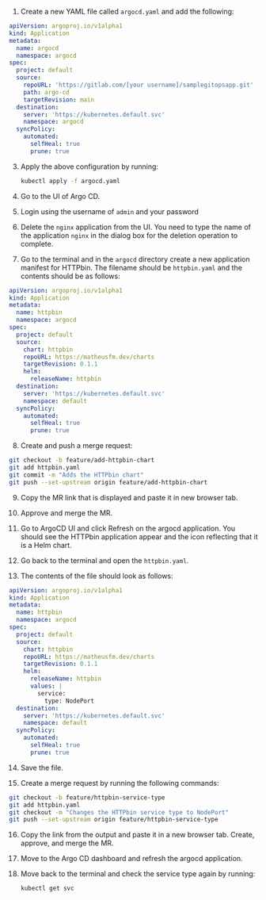 1. Create a new YAML file called `argocd.yaml` and add the following:

```yaml
apiVersion: argoproj.io/v1alpha1
kind: Application
metadata:
  name: argocd
  namespace: argocd
spec:
  project: default
  source:
    repoURL: 'https://gitlab.com/[your username]/samplegitopsapp.git'
    path: argo-cd
    targetRevision: main
  destination:
    server: 'https://kubernetes.default.svc'
    namespace: argocd
  syncPolicy:
    automated:
      selfHeal: true
      prune: true
```

3. Apply the above configuration by running:

   ```bash
   kubectl apply -f argocd.yaml
   ```

4. Go to the UI of Argo CD.

5. Login using the username of `admin` and your password

6. Delete the `nginx` application from the UI. You need to type the name of the application `nginx` in the dialog box for the deletion operation to complete.

7. Go to the terminal and in the `argocd` directory create a new application manifest for HTTPbin. The filename should be `httpbin.yaml` and the contents should be as follows:

```yaml
apiVersion: argoproj.io/v1alpha1
kind: Application
metadata:
  name: httpbin
  namespace: argocd
spec:
  project: default
  source:
    chart: httpbin
    repoURL: https://matheusfm.dev/charts
    targetRevision: 0.1.1
    helm:
      releaseName: httpbin
  destination:
    server: 'https://kubernetes.default.svc'
    namespace: default
  syncPolicy:
    automated:
      selfHeal: true
      prune: true
```

8. Create and push a merge request:

```bash
git checkout -b feature/add-httpbin-chart
git add httpbin.yaml
git commit -m "Adds the HTTPbin chart"
git push --set-upstream origin feature/add-httpbin-chart
```

9. Copy the MR link that is displayed and paste it in new browser tab.

10. Approve and merge the MR.

11. Go to ArgoCD UI and click Refresh on the argocd application. You should see the HTTPbin application appear and the icon reflecting that it is a Helm chart.

12. Go back to the terminal and open the `httpbin.yaml`.

13. The contents of the file should look as follows:

```yaml
apiVersion: argoproj.io/v1alpha1
kind: Application
metadata:
  name: httpbin
  namespace: argocd
spec:
  project: default
  source:
    chart: httpbin
    repoURL: https://matheusfm.dev/charts
    targetRevision: 0.1.1
    helm:
      releaseName: httpbin
      values: |
        service:
          type: NodePort
  destination:
    server: 'https://kubernetes.default.svc'
    namespace: default
  syncPolicy:
    automated:
      selfHeal: true
      prune: true
```

14. Save the file.

15. Create a merge request by running the following commands:

```bash
git checkout -b feature/httpbin-service-type
git add httpbin.yaml
git checkout -m "Changes the HTTPbin service type to NodePort"
git push --set-upstream origin feature/httpbin-service-type
```

16. Copy the link from the output and paste it in a new browser tab. Create, approve, and merge the MR.

17. Move to the Argo CD dashboard and refresh the argocd application.

18. Move back to the terminal and check the service type again by running:

    ```bash
    kubectl get svc
    ```

